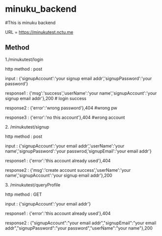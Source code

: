 # minuku_backend

#This is minuku backend

URL = https://minukutest.nctu.me

<h2>Method</h2>

<p>1./minukutest/login<br></p>
  <p>http method : post<br></p> 
  <p>input : {'signupAccount':'your signup email addr','signupPassword':'your password'}<br></p>
  <p>response1 : {'msg':'success','userName':'your name','signupAccount':'your signup email addr'},200  # login success<br></p>
  <p>response2 : {'error':'wrong password'},404 #wrong pw<br></p>
  <p>response3 : {'error':'no this account'},404 #wrong account<br></p>

<p>2. /minukutest/signup<br></p>
   <p>http method : post<br></p>
   <p> input : {'signupAccount':'your email addr','userName':'your name','signupPassword':'your passwrod,'signupEmail':'your email addr'}<br></p>
   <p>response1 : {'error':'this account already used'},404<br></p>
   <p>response2 : {'msg':'create account success','userName':'your name','signupAccount':'your signup email addr'},200<br></p>

<p>3. /minukutest/queryProfile<br></p>
   <p>http method : GET<br></p>
   <p> input : {'signupAccount':'your email addr'}<br></p>
   <p>response1 : {'error':'this account already used'},404<br></p>
   <p>response2 : {"signupAccount":"your email addr","signupEmail":"your email addr","signupPassword":"your password","userName":"your name"},200<br></p>
